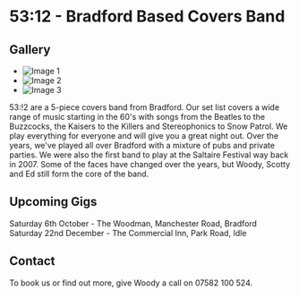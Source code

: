 # 53:12 - Bradford Based Covers Band

## Gallery
* ![Image 1](./image1.jpg)
* ![Image 2](./image2.jpg)
* ![Image 3](./image3.jpg)

53:!2 are a 5-piece covers band from Bradford.  Our set list covers a wide range of music starting in the 60's with songs from the Beatles to the Buzzcocks, the Kaisers to the Killers and Stereophonics to Snow Patrol. We play everything for everyone and will give you a great night out.
Over the years, we've played all over Bradford with a mixture of pubs and private parties.  We were also the first band to play at the Saltaire Festival way back in 2007.  Some of the faces have changed over the years, but Woody, Scotty and Ed still form the core of the band.

## Upcoming Gigs
Saturday 6th October - The Woodman, Manchester Road, Bradford
Saturday 22nd December - The Commercial Inn, Park Road, Idle

## Contact
To book us or find out more, give Woody a call on 07582 100 524.
